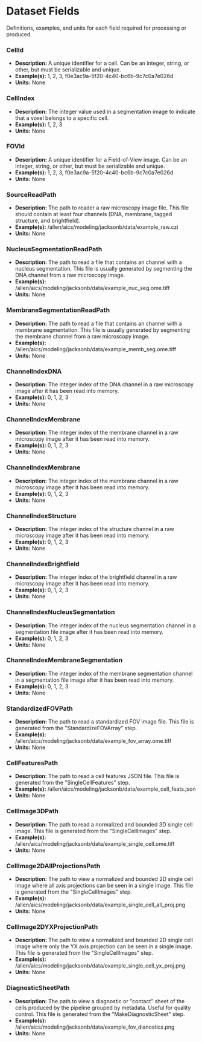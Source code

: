 # Dataset Fields

Definitions, examples, and units for each field required for processing or produced.

### CellId
* **Description:** A unique identifier for a cell. Can be an integer, string, or other, but must be serializable and unique.
* **Example(s):** 1, 2, 3, f0e3ac9a-5f20-4c40-bc6b-9c7c0a7e026d
* **Units:** None

### CellIndex
* **Description:** The integer value used in a segmentation image to indicate that a voxel belongs to a specific cell.
* **Example(s):** 1, 2, 3
* **Units:** None

### FOVId
* **Description:** A unique identifier for a Field-of-View image. Can be an integer, string, or other, but must be serializable and unique.
* **Example(s):** 1, 2, 3, f0e3ac9a-5f20-4c40-bc6b-9c7c0a7e026d
* **Units:** None

### SourceReadPath
* **Description:** The path to reader a raw microscopy image file. This file should contain at least four channels (DNA, membrane, tagged structure, and brightfield).
* **Example(s):** /allen/aics/modeling/jacksonb/data/example_raw.czi
* **Units:** None

### NucleusSegmentationReadPath
* **Description:** The path to read a file that contains an channel with a nucleus segmentation. This file is usually generated by segmenting the DNA channel from a raw microscopy image.
* **Example(s):** /allen/aics/modeling/jacksonb/data/example_nuc_seg.ome.tiff
* **Units:** None

### MembraneSegmentationReadPath
* **Description:** The path to read a file that contains an channel with a membrane segmentation. This file is usually generated by segmenting the membrane channel from a raw microscopy image.
* **Example(s):** /allen/aics/modeling/jacksonb/data/example_memb_seg.ome.tiff
* **Units:** None

### ChannelIndexDNA
* **Description:** The integer index of the DNA channel in a raw microscopy image after it has been read into memory.
* **Example(s):** 0, 1, 2, 3
* **Units:** None

### ChannelIndexMembrane
* **Description:** The integer index of the membrane channel in a raw microscopy image after it has been read into memory.
* **Example(s):** 0, 1, 2, 3
* **Units:** None

### ChannelIndexMembrane
* **Description:** The integer index of the membrane channel in a raw microscopy image after it has been read into memory.
* **Example(s):** 0, 1, 2, 3
* **Units:** None

### ChannelIndexStructure
* **Description:** The integer index of the structure channel in a raw microscopy image after it has been read into memory.
* **Example(s):** 0, 1, 2, 3
* **Units:** None

### ChannelIndexBrightfield
* **Description:** The integer index of the brightfield channel in a raw microscopy image after it has been read into memory.
* **Example(s):** 0, 1, 2, 3
* **Units:** None

### ChannelIndexNucleusSegmentation
* **Description:** The integer index of the nucleus segmentation channel in a segmentation file image after it has been read into memory.
* **Example(s):** 0, 1, 2, 3
* **Units:** None

### ChannelIndexMembraneSegmentation
* **Description:** The integer index of the membrane segmentation channel in a segmentation file image after it has been read into memory.
* **Example(s):** 0, 1, 2, 3
* **Units:** None

### StandardizedFOVPath
* **Description:** The path to read a standardized FOV image file. This file is generated from the "StandardizeFOVArray" step.
* **Example(s):** /allen/aics/modeling/jacksonb/data/example_fov_array.ome.tiff
* **Units:** None

### CellFeaturesPath
* **Description:** The path to read a cell features JSON file. This file is generated from the "SingleCellFeatures" step.
* **Example(s):** /allen/aics/modeling/jacksonb/data/example_cell_feats.json
* **Units:** None

### CellImage3DPath
* **Description:** The path to read a normalized and bounded 3D single cell image. This file is generated from the "SingleCellImages" step.
* **Example(s):** /allen/aics/modeling/jacksonb/data/example_single_cell.ome.tiff
* **Units:** None

### CellImage2DAllProjectionsPath
* **Description:** The path to view a normalized and bounded 2D single cell image where all axis projections can be seen in a single image. This file is generated from the "SingleCellImages" step.
* **Example(s):** /allen/aics/modeling/jacksonb/data/example_single_cell_all_proj.png
* **Units:** None

### CellImage2DYXProjectionPath
* **Description:** The path to view a normalized and bounded 2D single cell image where only the YX axis projection can be seen in a single image. This file is generated from the "SingleCellImages" step.
* **Example(s):** /allen/aics/modeling/jacksonb/data/example_single_cell_yx_proj.png
* **Units:** None

### DiagnosticSheetPath
* **Description:** The path to view a diagnostic or "contact" sheet of the cells produced by the pipeline grouped by metadata. Useful for quality control. This file is generated from the "MakeDiagnosticSheet" step.
* **Example(s):** /allen/aics/modeling/jacksonb/data/example_fov_dianostics.png
* **Units:** None
